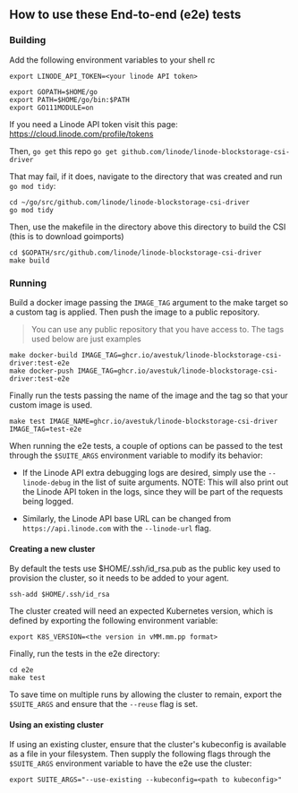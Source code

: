 ## How to use these End-to-end (e2e) tests

### Building

Add the following environment variables to your shell rc

```
export LINODE_API_TOKEN=<your linode API token>

export GOPATH=$HOME/go
export PATH=$HOME/go/bin:$PATH
export GO111MODULE=on 
```

If you need a Linode API token visit this page:
https://cloud.linode.com/profile/tokens

Then, `go get` this repo
`go get github.com/linode/linode-blockstorage-csi-driver`

That may fail, if it does, navigate to the directory that was created and run
`go mod tidy`:

```
cd ~/go/src/github.com/linode/linode-blockstorage-csi-driver
go mod tidy
```

Then, use the makefile in the directory above this directory to build the CSI
(this is to download goimports)

```
cd $GOPATH/src/github.com/linode/linode-blockstorage-csi-driver
make build
```

### Running

Build a docker image passing the `IMAGE_TAG` argument to the make target
so a custom tag is applied. Then push the image to a public repository.

> You can use any public repository that you have access to. The tags used below are just examples

```
make docker-build IMAGE_TAG=ghcr.io/avestuk/linode-blockstorage-csi-driver:test-e2e
make docker-push IMAGE_TAG=ghcr.io/avestuk/linode-blockstorage-csi-driver:test-e2e
```

Finally run the tests passing the name of the image and the tag so that your custom image is used.
```
make test IMAGE_NAME=ghcr.io/avestuk/linode-blockstorage-csi-driver IMAGE_TAG=test-e2e
```

When running the e2e tests, a couple of options can be passed to the test
through the `$SUITE_ARGS` environment variable to modify its behavior: 

 - If the Linode API extra debugging logs are desired, simply use the
   `--linode-debug` in the list of suite arguments. NOTE: This will also
   print out the Linode API token in the logs, since they will be part of the
   requests being logged.

 - Similarly, the Linode API base URL can be changed from
   `https://api.linode.com` with the `--linode-url` flag.

#### Creating a new cluster

By default the tests use $HOME/.ssh/id\_rsa.pub as the public key used to
provision the cluster, so it needs to be added to your agent.

```
ssh-add $HOME/.ssh/id_rsa
```

The cluster created will need an expected Kubernetes version, which is defined
by exporting the following environment variable:

```
export K8S_VERSION=<the version in vMM.mm.pp format>
```

Finally, run the tests in the e2e directory:
```
cd e2e
make test
```

To save time on multiple runs by allowing the cluster to remain, export the
`$SUITE_ARGS` and ensure that the `--reuse` flag is set.

#### Using an existing cluster

If using an existing cluster, ensure that the cluster's kubeconfig is available
as a file in your filesystem. Then supply the following flags through the
`$SUITE_ARGS` environment variable to have the e2e use the cluster:

```
export SUITE_ARGS="--use-existing --kubeconfig=<path to kubeconfig>"
```

